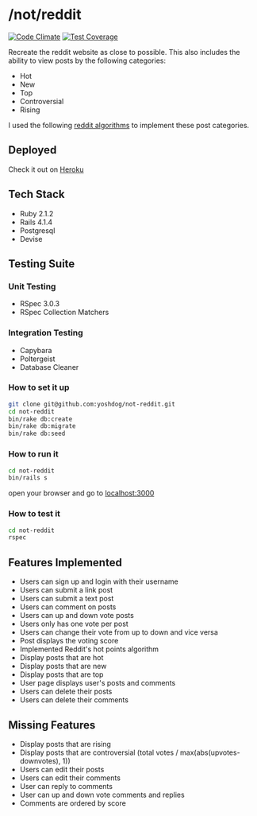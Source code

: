 # /not/reddit
[![Code Climate](https://codeclimate.com/github/yoshdog/not-reddit/badges/gpa.svg)](https://codeclimate.com/github/yoshdog/not-reddit)
[![Test Coverage](https://codeclimate.com/github/yoshdog/not-reddit/badges/coverage.svg)](https://codeclimate.com/github/yoshdog/not-reddit)

Recreate the reddit website as close to possible. This also includes the ability to view posts by the following categories:
* Hot
* New
* Top
* Controversial
* Rising

I used the following [reddit algorithms](https://github.com/reddit/reddit/blob/master/r2/r2/lib/db/_sorts.pyx) to implement these post categories.

## Deployed
Check it out on [Heroku](http://not-reddit.herokuapp.com/)

## Tech Stack
* Ruby 2.1.2
* Rails 4.1.4
* Postgresql
* Devise

## Testing Suite
### Unit Testing
* RSpec 3.0.3
* RSpec Collection Matchers

### Integration Testing
* Capybara
* Poltergeist
* Database Cleaner

### How to set it up
```sh
git clone git@github.com:yoshdog/not-reddit.git
cd not-reddit
bin/rake db:create
bin/rake db:migrate
bin/rake db:seed
```

### How to run it
```sh
cd not-reddit
bin/rails s
```

open your browser and go to [localhost:3000](http://localhost:3000)

### How to test it
```sh
cd not-reddit
rspec
```

## Features Implemented
* Users can sign up and login with their username
* Users can submit a link post
* Users can submit a text post
* Users can comment on posts
* Users can up and down vote posts 
* Users only has one vote per post
* Users can change their vote from up to down and vice versa
* Post displays the voting score
* Implemented Reddit's hot points algorithm
* Display posts that are hot
* Display posts that are new
* Display posts that are top
* User page displays user's posts and comments
* Users can delete their posts
* Users can delete their comments


## Missing Features

* Display posts that are rising
* Display posts that are controversial (total votes / max(abs(upvotes-downvotes), 1))
* Users can edit their posts
* Users can edit their comments
* User can reply to comments
* User can up and down vote comments and replies
* Comments are ordered by score